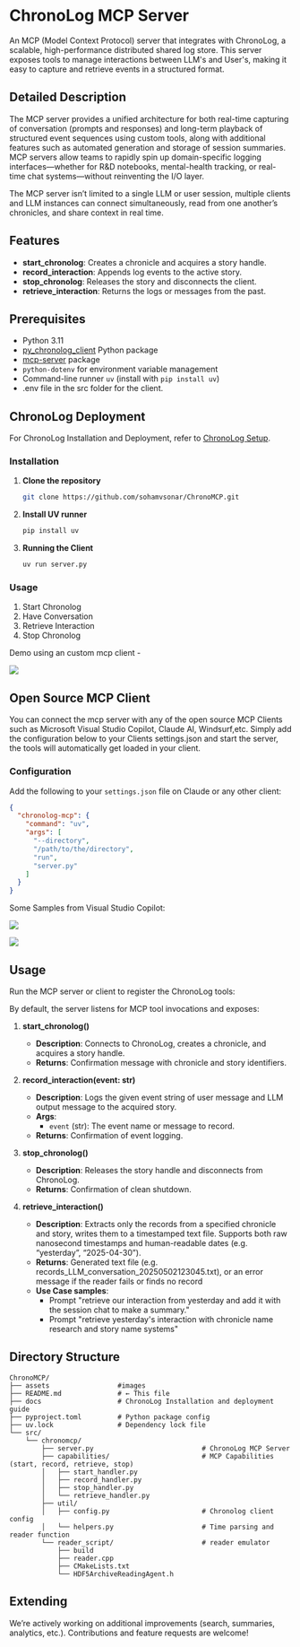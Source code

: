 # ChronoLog MCP Server

An MCP (Model Context Protocol) server that integrates with ChronoLog, a scalable, high-performance distributed shared log store. This server exposes tools to manage interactions between LLM's and User's, making it easy to capture and retrieve events in a structured format.

## Detailed Description

The MCP server provides a unified architecture for both real-time capturing of conversation (prompts and responses) and long-term playback of structured event sequences using custom tools, along with additional features such as automated generation and storage of session summaries.
MCP servers allow teams to rapidly spin up domain-specific logging interfaces—whether for  R&D notebooks, mental-health tracking, or real-time chat systems—without reinventing the I/O layer.

The MCP server isn’t limited to a single LLM or user session, multiple clients and LLM instances can connect simultaneously, read from one another’s chronicles, and share context in real time.

## Features

- **start_chronolog**: Creates a chronicle and acquires a story handle.
- **record_interaction**: Appends log events to the active story.
- **stop_chronolog**: Releases the story and disconnects the client.
- **retrieve_interaction**: Returns the logs or messages from the past.

## Prerequisites

- Python 3.11
- [py_chronolog_client](https://github.com/grc-iit/ChronoLog) Python package
- [mcp-server](https://github.com/sohamvsonar/chronoMCP) package
- `python-dotenv` for environment variable management
- Command-line runner `uv` (install with `pip install uv`)
- .env file in the src folder for the client.

## ChronoLog Deployment

For ChronoLog Installation and Deployment, refer to [ChronoLog Setup](https://github.com/sohamvsonar/ChronoMCP/blob/main/docs/Chronolog_setup.md).

### Installation

1. **Clone the repository**
   ```bash
   git clone https://github.com/sohamvsonar/ChronoMCP.git
   ```

2. **Install UV runner**
   ```bash
   pip install uv
   ```
3. **Running the Client**
   ```bash
   uv run server.py
   ```

### Usage

1. Start Chronolog
2. Have Conversation
3. Retrieve Interaction
4. Stop Chronolog

Demo using an custom mcp client -

 ![](https://github.com/sohamvsonar/ChronoMCP/blob/main/assets/mcp-client.png)

## Open Source MCP Client

You can connect the mcp server with any of the open source MCP Clients such as Microsoft Visual Studio Copilot, Claude AI, Windsurf,etc.
Simply add the configuration below to your Clients settings.json and start the server, the tools will automatically get loaded in your client.

### Configuration

Add the following to your `settings.json` file on Claude or any other client:

```json
{
  "chronolog-mcp": {
    "command": "uv",
    "args": [
      "--directory",
      "/path/to/the/directory",
      "run",
      "server.py"
    ]
  }
}
```

Some Samples from Visual Studio Copilot:

 ![](https://github.com/sohamvsonar/ChronoMCP/blob/main/assets/mcp-retievecopilot.png)

 ![](https://github.com/sohamvsonar/ChronoMCP/blob/main/assets/mcp-retrieve-diseasepred.png)

## Usage

Run the MCP server or client to register the ChronoLog tools:

By default, the server listens for MCP tool invocations and exposes:

1. **start_chronolog()**
   - **Description**: Connects to ChronoLog, creates a chronicle, and acquires a story handle.
   - **Returns**: Confirmation message with chronicle and story identifiers.

2. **record_interaction(event: str)**
   - **Description**: Logs the given event string of user message and LLM output message to the acquired story.
   - **Args**:
     - `event` (str): The event name or message to record.
   - **Returns**: Confirmation of event logging.

3. **stop_chronolog()**
   - **Description**: Releases the story handle and disconnects from ChronoLog.
   - **Returns**: Confirmation of clean shutdown.

4. **retrieve_interaction()**
   - **Description**: Extracts only the records from a specified chronicle and story, writes them to a timestamped text file. Supports both raw nanosecond timestamps and human-readable dates (e.g. “yesterday”, “2025-04-30”).
   - **Returns**: Generated text file (e.g. records_LLM_conversation_20250502123045.txt), or an error message if the reader fails or finds no record
   - **Use Case samples**: 
      - Prompt "retrieve our interaction from yesterday and add  it with the session chat to make a summary."
      - Prompt "retrieve yesterday's interaction with chronicle name research and story name systems"

## Directory Structure

```
ChronoMCP/
├── assets                 #images
├── README.md              # ← This file
├── docs                   # ChronoLog Installation and deployment guide
├── pyproject.toml         # Python package config
├── uv.lock                # Dependency lock file
└── src/
    └── chronomcp/
        ├── server.py                           # ChronoLog MCP Server
        ├── capabilities/                       # MCP Capabilities (start, record, retrieve, stop)
        │   ├── start_handler.py
        │   ├── record_handler.py
        │   ├── stop_handler.py
        │   └── retrieve_handler.py
        ├── util/
        │   ├── config.py                       # Chronolog client config
        │   └── helpers.py                      # Time parsing and reader function
        └── reader_script/                      # reader emulator
            ├── build
            ├── reader.cpp
            ├── CMakeLists.txt
            └── HDF5ArchiveReadingAgent.h
```


## Extending

We’re actively working on additional improvements (search, summaries, analytics, etc.). Contributions and feature requests are welcome!
